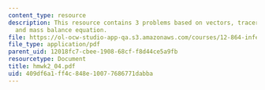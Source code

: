 ```yaml
---
content_type: resource
description: This resource contains 3 problems based on vectors, tracer balance model,
  and mass balance equation.
file: https://ol-ocw-studio-app-qa.s3.amazonaws.com/courses/12-864-inference-from-data-and-models-spring-2005/409df6a1ff4c848e10077686771dabba_hmwk2_04.pdf
file_type: application/pdf
parent_uid: 12018fc7-cbee-1908-68cf-f8d44ce5a9fb
resourcetype: Document
title: hmwk2_04.pdf
uid: 409df6a1-ff4c-848e-1007-7686771dabba
---
```

